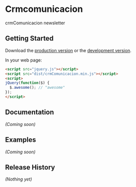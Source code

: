 # Crmcomunicacion

crmComunicacion newsletter

## Getting Started
Download the [production version][min] or the [development version][max].

[min]: https://raw.github.com/root/crmComunicacion/master/dist/crmComunicacion.min.js
[max]: https://raw.github.com/root/crmComunicacion/master/dist/crmComunicacion.js

In your web page:

```html
<script src="jquery.js"></script>
<script src="dist/crmComunicacion.min.js"></script>
<script>
jQuery(function($) {
  $.awesome(); // "awesome"
});
</script>
```

## Documentation
_(Coming soon)_

## Examples
_(Coming soon)_

## Release History
_(Nothing yet)_
